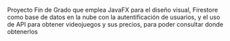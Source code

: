 Proyecto Fin de Grado que emplea JavaFX para el diseño visual, 
Firestore como base de datos en la nube con la autentificación de usuarios, 
y el uso de API para obtener videojuegos y sus precios, para poder consultar donde obtenerlos
